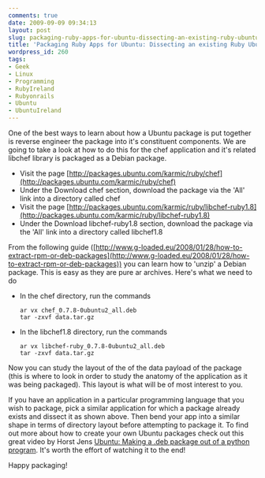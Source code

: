 ```yaml
---
comments: true
date: 2009-09-09 09:34:13
layout: post
slug: packaging-ruby-apps-for-ubuntu-dissecting-an-existing-ruby-ubuntu-package
title: 'Packaging Ruby Apps for Ubuntu: Dissecting an existing Ruby Ubuntu Package'
wordpress_id: 260
tags:
- Geek
- Linux
- Programming
- RubyIreland
- Rubyonrails
- Ubuntu
- UbuntuIreland
---
```


One of the best ways to learn about how a Ubuntu package is put together is reverse engineer the package into it's constituent components. We are going to take a look at how to do this for the chef application and it's related libchef library is packaged as a Debian package.

* Visit the page [http://packages.ubuntu.com/karmic/ruby/chef](http://packages.ubuntu.com/karmic/ruby/chef)
* Under the Download chef section, download the package via the 'All' link into a directory called chef
* Visit the page [http://packages.ubuntu.com/karmic/ruby/libchef-ruby1.8](http://packages.ubuntu.com/karmic/ruby/libchef-ruby1.8)
* Under the Download libchef-ruby1.8 section, download the package via the 'All' link into a directory called libchef1.8

From the following guide ([http://www.g-loaded.eu/2008/01/28/how-to-extract-rpm-or-deb-packages](http://www.g-loaded.eu/2008/01/28/how-to-extract-rpm-or-deb-packages)) you can learn how to 'unzip' a Debian package. This is easy as they are pure ar archives. Here's what we need to do

* In the chef directory, run the commands

      ar vx chef_0.7.8-0ubuntu2_all.deb
      tar -zxvf data.tar.gz

* In the libchef1.8 directory, run the commands

      ar vx libchef-ruby_0.7.8-0ubuntu2_all.deb
      tar -zxvf data.tar.gz

Now you can study the layout of the of the data payload of the package (this is where to look in order to study the anatomy of the application as it was being packaged). This layout is what will be of most interest to you.

If you have an application in a particular programming language that you wish to package, pick a similar application for which a package already exists and dissect it as shown above. Then bend your app into a similar shape in terms of directory layout before attempting to package it. To find out more about how to create your own Ubuntu packages check out this great video by Horst Jens [Ubuntu: Making a .deb package out of a python program](http://showmedo.com/videotutorials/video?name=linuxJensMakingDeb). It's worth the effort of watching it to the end!

Happy packaging!
